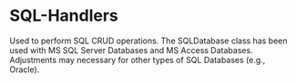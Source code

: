 # SQL-Handlers
Used to perform SQL CRUD operations. The SQLDatabase class has been used with MS SQL Server Databases and MS Access Databases. Adjustments may necessary for other types of SQL Databases (e.g., Oracle).
